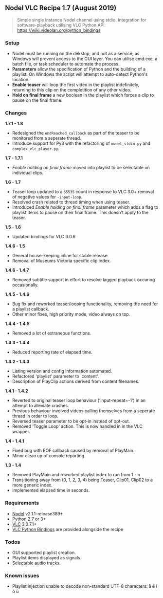 ## Nodel VLC Recipe 1.7 (August 2019)
> Simple single instance Nodel channel using stdio.
> Integration for software-playback utilising VLC Python API: https://wiki.videolan.org/python_bindings

### Setup
- Nodel must be running on the dekstop, and not as a service, as Windows will prevent access to the GUI layer. You can utilise cmd.exe, a batch file, or task scheduler to automate the process.
- **Parameters** allow the specification of Python and the building of a playlist. On Windows the script will attempt to auto-detect Python's location.
- **Enable teaser** will loop the first video in the playlist indefinitely, returning to this clip on the completition of any other video.
- **Hold on final frame** a new boolean in the playlist which forces a clip to pause on the final frame.

### Changes
**1.7.1 - 1.8**
- Redesigned the `endReached_callback` as part of the teaser to be monitored from a seperate thread.
- Introduce support for Py3 with the refactoring of `nodel_stdio.py` and `complex_vlc_player.py`.

**1.7 - 1.7.1**
- *Enable holding on final frame* moved into playlist to be selectable on individual clips.
  
**1.6 - 1.7**
- Teaser loop updated to a `65535` count in response to VLC 3.0+ removal of negative values for `-input-loop`.
- Resolved crash related to thread timing when using teaser.
- Introduced *Enable holding on final frame* parameter which adds a flag to playlist items to pause on their final frame. This doesn't apply to the teaser.

**1.5 - 1.6**
- Updated bindings for VLC 3.0.6

**1.4.6 - 1.5**
- General house-keeping inline for stable release.
- Removal of Museums Victoria specific clip index.

**1.4.6 - 1.4.7**
- Removed subtitle support in effort to resolve lagged playback occuring occasionally.

**1.4.5 - 1.4.6**
- Bug fix and reworked teaser/looping functionality, removing the need for a playlist callback.
- Other minor fixes, high priority mode, video always on top.

**1.4.4 - 1.4.5**
- Removed a lot of extraneous functions.

**1.4.3 - 1.4.4**
- Reduced reporting rate of elapsed time.

**1.4.2 - 1.4.3**
- Listing version and config information automated.
- Refactored 'playlist' parameter to 'content'.
- Description of PlayClip actions derived from content filenames.

**1.4.1 - 1.4.2**
- Reverted to original teaser loop behaviour ('input-repeat=-1') in an attempt to alleviate crashes.
- Previous behaviour involved videos calling themselves from a seperate thread in order to loop.
- Reversed teaser parameter to be opt-in instead of opt-out.
- Removed 'Toggle Loop' action. This is now handled in in the VLC wrapper.

**1.4 - 1.4.1**
- Fixed bug with EOF callback caused by removal of PlayMain.
- Minor clean up of console reporting.

**1.3 - 1.4**
- Removed PlayMain and reworked playlist index to run from 1 - n
- Transitioning away from (0, 1, 2, 3, 4) being Teaser, Clip01, Clip02 to a more generic index.
- Implemented elapsed time in seconds.

### Requirements
- [Nodel] v2.1.1-release389+
- [Python] 2.7 or 3+
- [VLC] 3.0.7.1+
- [VLC Python Bindings] are provided alongside the recipe

### Todos
- GUI supported playlist creation.
- Playlist items displayed as signals.
- Selectable audio tracks.

### Known issues
- Playlist injection unable to decode non-standard UTF-8 characters: å é í ò ü

 [Nodel]: <https://github.com/museumvictoria/nodel>
 [Python]: <https://www.python.org/downloads/>
 [VLC]: <https://www.videolan.org/vlc>
 [VLC Python Bindings]: <https://github.com/oaubert/python-vlc>
